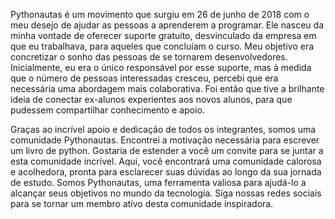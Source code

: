 Pythonautas é um movimento que surgiu em 26 de junho de 2018 com o meu desejo de ajudar as pessoas a aprenderem a programar. Ele nasceu da minha vontade de oferecer suporte gratuito, desvinculado da empresa em que eu trabalhava, para aqueles que concluíam o curso. Meu objetivo era concretizar o sonho das pessoas de se tornarem desenvolvedores. Inicialmente, eu era o único responsável por esse suporte, mas à medida que o número de pessoas interessadas cresceu, percebi que era necessária uma abordagem mais colaborativa. Foi então que tive a brilhante ideia de conectar ex-alunos experientes aos novos alunos, para que pudessem compartilhar conhecimento e apoio.

Graças ao incrível apoio e dedicação de todos os integrantes, somos uma comunidade Pythonautas. Encontrei a motivação necessária para escrever um livro de python. Gostaria de estender a você um convite para se juntar a esta comunidade incrível. Aqui, você encontrará uma comunidade calorosa e acolhedora, pronta para esclarecer suas dúvidas ao longo da sua jornada de estudo. Somos Pythonautas, uma ferramenta valiosa para ajudá-lo a alcançar seus objetivos no mundo da tecnologia. Siga nossas redes sociais para se tornar um membro ativo desta comunidade inspiradora.